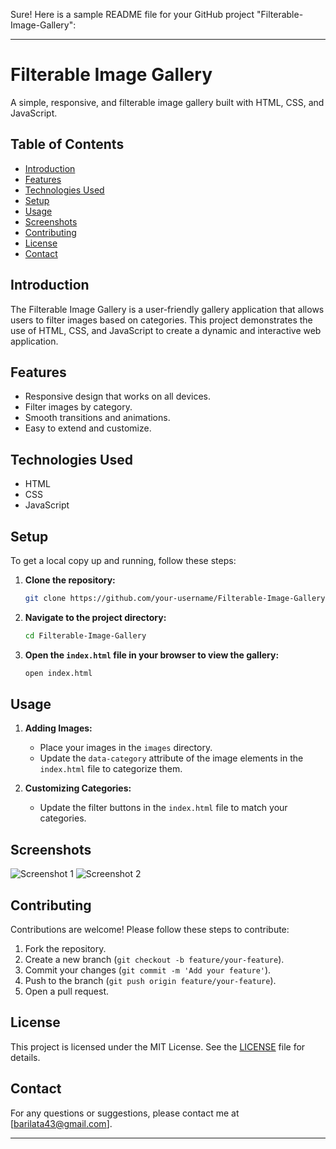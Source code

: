 Sure! Here is a sample README file for your GitHub project "Filterable-Image-Gallery":

---

# Filterable Image Gallery

A simple, responsive, and filterable image gallery built with HTML, CSS, and JavaScript.

## Table of Contents

- [Introduction](#introduction)
- [Features](#features)
- [Technologies Used](#technologies-used)
- [Setup](#setup)
- [Usage](#usage)
- [Screenshots](#screenshots)
- [Contributing](#contributing)
- [License](#license)
- [Contact](#contact)

## Introduction

The Filterable Image Gallery is a user-friendly gallery application that allows users to filter images based on categories. This project demonstrates the use of HTML, CSS, and JavaScript to create a dynamic and interactive web application.

## Features

- Responsive design that works on all devices.
- Filter images by category.
- Smooth transitions and animations.
- Easy to extend and customize.

## Technologies Used

- HTML
- CSS
- JavaScript

## Setup

To get a local copy up and running, follow these steps:

1. **Clone the repository:**
   ```bash
   git clone https://github.com/your-username/Filterable-Image-Gallery.git
   ```
2. **Navigate to the project directory:**
   ```bash
   cd Filterable-Image-Gallery
   ```

3. **Open the `index.html` file in your browser to view the gallery:**

   ```bash
   open index.html
   ```

## Usage

1. **Adding Images:**
   - Place your images in the `images` directory.
   - Update the `data-category` attribute of the image elements in the `index.html` file to categorize them.

2. **Customizing Categories:**
   - Update the filter buttons in the `index.html` file to match your categories.

## Screenshots

![Screenshot 1](screenshots/screenshot1.png)
![Screenshot 2](screenshots/screenshot2.png)

## Contributing

Contributions are welcome! Please follow these steps to contribute:

1. Fork the repository.
2. Create a new branch (`git checkout -b feature/your-feature`).
3. Commit your changes (`git commit -m 'Add your feature'`).
4. Push to the branch (`git push origin feature/your-feature`).
5. Open a pull request.

## License

This project is licensed under the MIT License. See the [LICENSE](LICENSE) file for details.

## Contact

For any questions or suggestions, please contact me at [barilata43@gmail.com].

---

